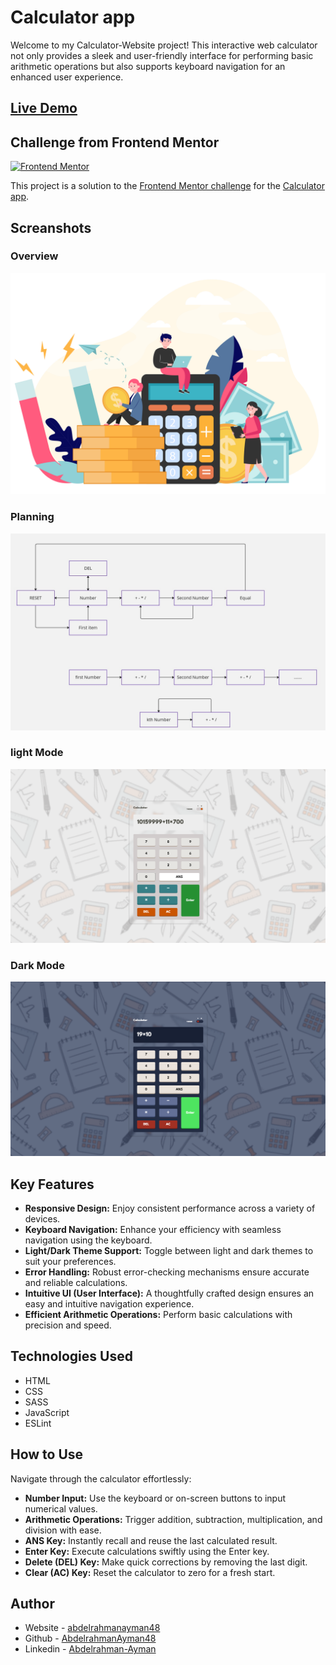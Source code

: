 # Calculator app

Welcome to my Calculator-Website project! This interactive web calculator not only provides a sleek and user-friendly interface for performing basic arithmetic operations but also supports keyboard navigation for an enhanced user experience.

## [Live Demo](https://)
## Challenge from Frontend Mentor
[![Frontend Mentor](https://img.shields.io/badge/Frontend%20Mentor-Completed-brightgreen.svg)](https://www.frontendmentor.io/)


This project is a solution to the [Frontend Mentor challenge](https://www.frontendmentor.io/challenges/calculator-app-9lteq5N29) for the [Calculator app](https://main--mansy-calculator.netlify.app/).


## Screanshots

### Overview
![Calculator-Website Overview](https://github.com/MMansy19/Calculator-Website/blob/main/assets/images/9176032_6573.jpg)
### Planning
![Planning](Planning.jpg)

### light Mode 
![light Mode](1.png)

### Dark Mode 
![Dark Mode ](2.png)


## Key Features

- **Responsive Design:** Enjoy consistent performance across a variety of devices.
- **Keyboard Navigation:** Enhance your efficiency with seamless navigation using the keyboard.
- **Light/Dark Theme Support:** Toggle between light and dark themes to suit your preferences.
- **Error Handling:** Robust error-checking mechanisms ensure accurate and reliable calculations.
- **Intuitive UI (User Interface):** A thoughtfully crafted design ensures an easy and intuitive navigation experience.
- **Efficient Arithmetic Operations:** Perform basic calculations with precision and speed.


## Technologies Used

- HTML
- CSS
- SASS
- JavaScript
- ESLint


## How to Use

Navigate through the calculator effortlessly:

- **Number Input:** Use the keyboard or on-screen buttons to input numerical values.
- **Arithmetic Operations:** Trigger addition, subtraction, multiplication, and division with ease.
- **ANS Key:** Instantly recall and reuse the last calculated result.
- **Enter Key:** Execute calculations swiftly using the Enter key.
- **Delete (DEL) Key:** Make quick corrections by removing the last digit.
- **Clear (AC) Key:** Reset the calculator to zero for a fresh start.

## Author

- Website - [abdelrahmanayman48](https://)
- Github - [AbdelrahmanAyman48](https://github.com/AbdelrahmanAyman48/calculator-web-app)
- Linkedin - [Abdelrahman-Ayman](https://www.linkedin.com/in/abdelrahman-ayman-290674252/)
